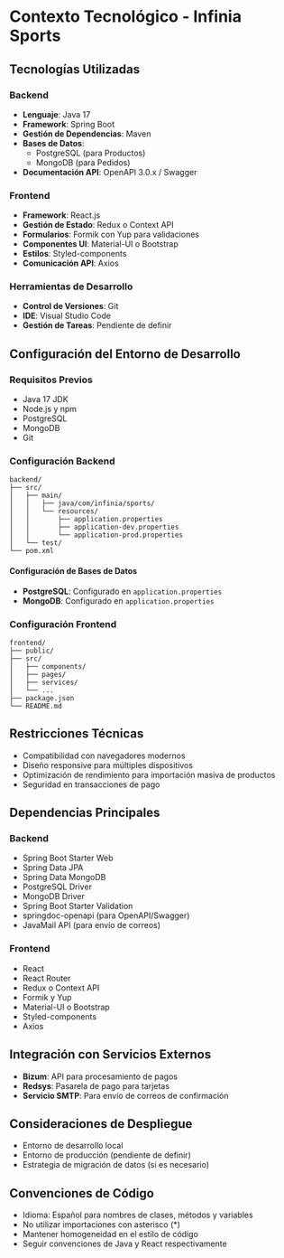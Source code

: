 # Contexto Tecnológico - Infinia Sports

## Tecnologías Utilizadas

### Backend
- **Lenguaje**: Java 17
- **Framework**: Spring Boot
- **Gestión de Dependencias**: Maven
- **Bases de Datos**:
  - PostgreSQL (para Productos)
  - MongoDB (para Pedidos)
- **Documentación API**: OpenAPI 3.0.x / Swagger

### Frontend
- **Framework**: React.js
- **Gestión de Estado**: Redux o Context API
- **Formularios**: Formik con Yup para validaciones
- **Componentes UI**: Material-UI o Bootstrap
- **Estilos**: Styled-components
- **Comunicación API**: Axios

### Herramientas de Desarrollo
- **Control de Versiones**: Git
- **IDE**: Visual Studio Code
- **Gestión de Tareas**: Pendiente de definir

## Configuración del Entorno de Desarrollo

### Requisitos Previos
- Java 17 JDK
- Node.js y npm
- PostgreSQL
- MongoDB
- Git

### Configuración Backend
```
backend/
├── src/
│   ├── main/
│   │   ├── java/com/infinia/sports/
│   │   └── resources/
│   │       ├── application.properties
│   │       ├── application-dev.properties
│   │       └── application-prod.properties
│   └── test/
└── pom.xml
```

#### Configuración de Bases de Datos
- **PostgreSQL**: Configurado en `application.properties`
- **MongoDB**: Configurado en `application.properties`

### Configuración Frontend
```
frontend/
├── public/
├── src/
│   ├── components/
│   ├── pages/
│   ├── services/
│   └── ...
├── package.json
└── README.md
```

## Restricciones Técnicas
- Compatibilidad con navegadores modernos
- Diseño responsive para múltiples dispositivos
- Optimización de rendimiento para importación masiva de productos
- Seguridad en transacciones de pago

## Dependencias Principales

### Backend
- Spring Boot Starter Web
- Spring Data JPA
- Spring Data MongoDB
- PostgreSQL Driver
- MongoDB Driver
- Spring Boot Starter Validation
- springdoc-openapi (para OpenAPI/Swagger)
- JavaMail API (para envío de correos)

### Frontend
- React
- React Router
- Redux o Context API
- Formik y Yup
- Material-UI o Bootstrap
- Styled-components
- Axios

## Integración con Servicios Externos
- **Bizum**: API para procesamiento de pagos
- **Redsys**: Pasarela de pago para tarjetas
- **Servicio SMTP**: Para envío de correos de confirmación

## Consideraciones de Despliegue
- Entorno de desarrollo local
- Entorno de producción (pendiente de definir)
- Estrategia de migración de datos (si es necesario)

## Convenciones de Código
- Idioma: Español para nombres de clases, métodos y variables
- No utilizar importaciones con asterisco (*)
- Mantener homogeneidad en el estilo de código
- Seguir convenciones de Java y React respectivamente
